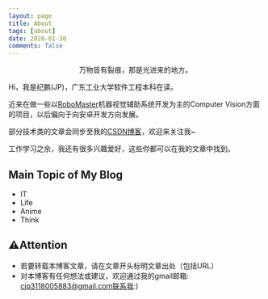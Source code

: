 ```yaml
---
layout: page
title: About
tags: [about]
date: 2020-01-30
comments: false
---
```


<center>万物皆有裂痕，那是光进来的地方。</center>

Hi，我是纪鹏(JP)，广东工业大学软件工程本科在读。

近来在做一些以[RoboMaster](https://baike.baidu.com/item/RoboMaster/22243330?fr=aladdin)机器视觉辅助系统开发为主的Computer Vision方面的项目，以后偏向于向安卓开发方向发展。

部分技术类的文章会同步至我的[CSDN博客](https://i.csdn.net/#/uc/profile)，欢迎来关注我~

工作学习之余，我还有很多兴趣爱好，这些你都可以在我的文章中找到。

## Main Topic of My Blog

+ IT
+ Life
+ Anime
+ Think

## ⚠Attention

+ 若要转载本博客文章，请在文章开头标明文章出处（包括URL）
+ 对本博客有任何想法或建议，欢迎通过我的gmail邮箱: cjp3118005883@gmail.com联系我:)
